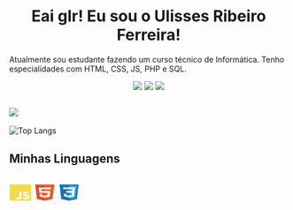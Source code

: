      
<h1 align="center"> Eai glr! Eu sou o Ulisses Ribeiro Ferreira! </h1>

Atualmente sou estudante fazendo um curso técnico de Informática.
Tenho especialidades com HTML, CSS, JS, PHP e SQL.

<div align ="center"> 
  <a href="https://instagram.com/ulisses.rfk_" target="_blank"><img src="https://img.shields.io/badge/-Instagram-%23E4405F?style=for-the-badge&logo=instagram&logoColor=white" target="_blank"></a>
  <a href = "ulisses.ribeiro0831@gmail.com"><img src="https://img.shields.io/badge/-Gmail-%23333?style=for-the-badge&logo=gmail&logoColor=white" target="_blank"></a>
  <a href="https://http://www.linkedin.com/in/" target="_blank"><img src="https://img.shields.io/badge/-LinkedIn-%230077B5?style=for-the-badge&logo=linkedin&logoColor=white" target="_blank"></a>   
</div>

##
<div>
<picture>
  <source
    srcset="https://github-readme-stats.vercel.app/api?username=UlissesRFk&show_icons=true&theme=holi"
    media="(prefers-color-scheme: dark)"
  />
  <source
    srcset="https://github-readme-stats.vercel.app/api?username=UlissesRFk&show_icons=true"
    media="(prefers-color-scheme: light), (prefers-color-scheme: no-preference)"
  />
  <img src="https://github-readme-stats.vercel.app/api?username=UlissesRFk&show_icons=true" />
</picture>

![Top Langs ](https://github-readme-stats.vercel.app/api/top-langs/?username=UlissesRFk&layout=compact)
</div>

  <h2> Minhas Linguagens </h2> 
  
<div style="display: inline_block"><br>
  <img align="center" alt="Ulisses-Js" height="30" width="40" src="https://raw.githubusercontent.com/devicons/devicon/master/icons/javascript/javascript-plain.svg">
  <img align="center" alt="UlissesRafa-HTML" height="30" width="40" src="https://raw.githubusercontent.com/devicons/devicon/master/icons/html5/html5-original.svg">
  <img align="center" alt="Ulisses-CSS" height="30" width="40" src="https://raw.githubusercontent.com/devicons/devicon/master/icons/css3/css3-original.svg"> 
</div>



